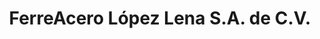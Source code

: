 ---
title: "FerreAcero López Lena S.A. de C.V."
url: /matias-romero-avendano/ferreacero-lopez-lena-s-a-de-c-v-avenida-hombres-ilustres/
shop: hardware
---